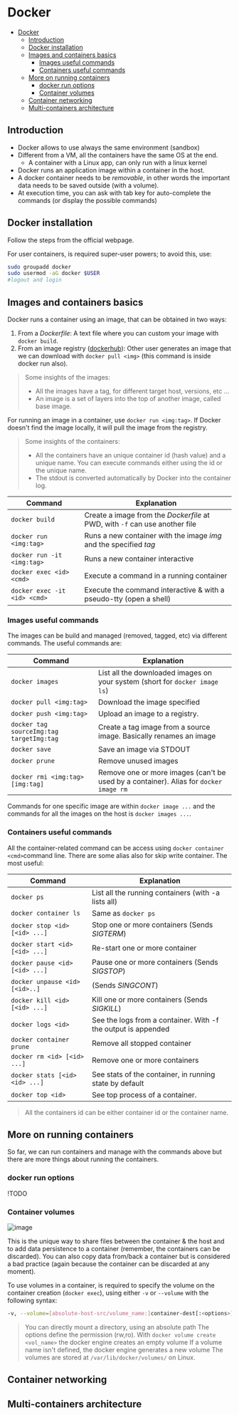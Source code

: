 # Docker

- [Docker](#docker)
  - [Introduction](#introduction)
  - [Docker installation](#docker-installation)
  - [Images and containers basics](#images-and-containers-basics)
    - [Images useful commands](#images-useful-commands)
    - [Containers useful commands](#containers-useful-commands)
  - [More on running containers](#more-on-running-containers)
    - [docker run options](#docker-run-options)
    - [Container volumes](#container-volumes)
  - [Container networking](#container-networking)
  - [Multi-containers architecture](#multi-containers-architecture)


## Introduction
* Docker allows to use always the same environment (sandbox)
* Different from a VM, all the containers have the same OS at the end.
  * A container with a Linux app, can only run with a linux kernel
* Docker runs an application image within a container in the host.
* A docker container needs to be *removable*, in other words the important data needs to be saved outside (with a volume).
* At execution time, you can ask with tab key for auto-complete the commands (or display the possible commands)

## Docker installation

Follow the steps from the official webpage.

For user containers, is required super-user powers; to avoid this, use:
```bash
sudo groupadd docker
sudo usermod -aG docker $USER
#logout and login
```

## Images and containers basics

Docker runs a container using an image, that can be obtained in two ways:
1. From a *Dockerfile*: A text file where you can custom your image with `docker build`.
2. From an image registry ([dockerhub](https://hub.docker.com)): Other user generates an image that we can download with `docker pull <img>` (this command is inside docker run also).

> Some insights of the images:
> * All the images have a tag, for different target host, versions, etc ...
> * An image is a set of layers into the top of another image, called base image.

For running an image in a container, use `docker run <img:tag>`. If Docker doesn't find the image locally, it will pull the image from the registry. 

>Some insights of the containers:
>* All the containers have an unique container id  (hash value) and a unique name. You can execute commands either using the id or the unique name.
>* The stdout is converted automatically by Docker into the container log.

| Command                      | Explanation                                                  |
| ---------------------------- | ------------------------------------------------------------ |
| `docker build`               | Create a image from the *Dockerfile* at PWD, with `-f` can use another file |
| `docker run <img:tag>`       | Runs a new container with the image *img* and the specified *tag* |
| `docker run -it <img:tag>`   | Runs a new container interactive                             |
| `docker exec <id> <cmd>`     | Execute a command in a running container                     |
| `docker exec -it <id> <cmd>` | Execute the command interactive & with a pseudo-tty (open a shell) |

### Images useful commands

The images can be build and managed (removed, tagged, etc) via different commands. The useful commands are:

| Command                                  | Explanation                                                  |
| ---------------------------------------- | ------------------------------------------------------------ |
| `docker images`                          | List all the downloaded images on your system (short for `docker image ls`) |
| `docker pull <img:tag>`                  | Download the image specified                                 |
| `docker push <img:tag>`                  | Upload an image to a registry.                               |
| `docker tag sourceImg:tag targetImg:tag` | Create a tag image from a source image. Basically renames an image |
| `docker save`                            | Save an image via STDOUT                                     |
| `docker prune`                           | Remove unused images                                         |
| `docker rmi <img:tag> [img:tag]`         | Remove one or more images (can't be used by a container). Alias for `docker image rm` |

Commands for one specific image are within `docker image ...` and the commands for all the images on the host is `docker images ...`.

### Containers useful commands

All the container-related command can be access using `docker container <cmd>`command line. There are some alias also for skip write container. The most useful:

| Command                        | Explanation                                                  |
| ------------------------------ | ------------------------------------------------------------ |
| `docker ps`                    | List all the running containers (with -a lists all)          |
| `docker container ls`          | Same as `docker ps`                                          |
| `docker stop <id> [<id> ...]`  | Stop one or more containers (Sends *SIGTERM*)                |
| `docker start <id> [<id> ...]` | Re-start one or more container                               |
| `docker pause <id> [<id> ...]` | Pause one or more containers (Sends *SIGSTOP*)               |
| `docker unpause <id> [<id>..]` | (Sends *SINGCONT*)                                           |
| `docker kill <id> [<id> ...]`  | Kill one or more containers (Sends *SIGKILL*)                |
| `docker logs <id>`             | See the logs from a container. With -f the output is appended |
| `docker container prune`       | Remove all stopped container                                 |
| `docker rm <id> [<id> ...]`    | Remove one or more containers                                |
| `docker stats [<id> <id> ...]` | See stats of the container, in running state by default      |
| `docker top <id>`              | See top process of a container.                              |

> All the containers id can be either container id or the container name.

## More on running containers

So far, we can run containers and manage with the commands above but there are more things about running the containers.

### docker run options
!TODO

### Container volumes

![image](https://github.com/correalramos24/Docker/assets/17430554/a177dd33-3e67-44fb-9ee4-9e198ddde578)

This is the unique way to share files between the container & the host and to add data persistence to a container (remember, the containers can be discarded). You can also copy data from/back a container but is considered a bad practice (again because the container can be discarded at any moment).

To use volumes in a container, is required to specify the volume on the container creation (`docker exec`), using either `-v` or `--volume` with the following syntax:
````bash
-v, --volume=[absolute-host-src/volume_name:]container-dest[:<options>]
````
> You can directly mount a directory, using an absolute path
> The options define the permission (rw,ro).
> With `docker volume create <vol_name>` the docker engine creates an empty volume
> If a volume name isn't defined, the docker engine generates a new volume
> The volumes are stored at `/var/lib/docker/volumes/` on Linux.

## Container networking



## Multi-containers architecture
